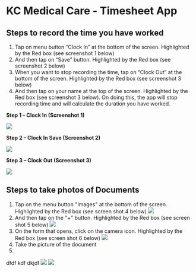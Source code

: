# KC Medical Care - Timesheet App

## Steps to record the time you have worked

1.	Tap on menu button “Clock In” at the bottom of the screen.  Highlighted by the Red box (see screenshot 1 below)
2.	And then tap on “Save” button.  Highlighted by the Red box (see screenshot 2 below)
3.	When you want to stop recording the time, tap on “Clock Out” at the bottom of the screen.  Highlighted by the Red box (see screenshot 3 below)
4.	And then tap on your name at the top of the screen.  Highlighted by the Red box (see screenshot 3 below).  On doing this, the app will stop recording time and will calculate the duration you have worked.

__Step 1 – Clock In (Screenshot 1)__

![](clockin.PNG)

__Step 2 – Clock In Save (Screenshot 2)__

![](clockinsave.PNG)

__Step 3 – Clock Out (Screenshot 3)__

![](clockout.PNG)

## Steps to take photos of Documents

1.  Tap on the menu button "Images" at the bottom of the screen.  Highlighted by the Red box (see screen shot 4 below)
![](ImagesButton.png)
2.  And then tap on the "+" button.  Highlighted by the Red box (see screen shot 5 below)
![](imagesadd.png)
3.  On the form that opens, click on the camera icon.  Highlighted by the Red box (see screen shot 6 below)
![](imagesform.png)
4.  Take the picture of the document
5.  

dfdf kdf dkjdf 
![](imagesButton.png)
![](clockin.PNG)
